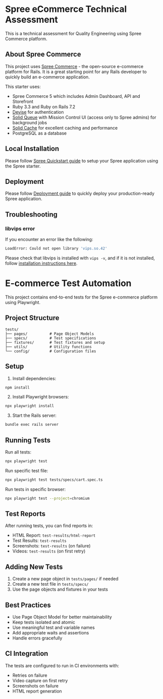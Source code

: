 # Spree eCommerce Technical Assessment

This is a technical assessment for Quality Engineering using Spree Commerce platform.

## About Spree Commerce

This project uses [Spree Commerce](https://spreecommerce.org) - the open-source e-commerce platform for Rails. It is a great starting point for any Rails developer to quickly build an e-commerce application.

This starter uses:

* Spree Commerce 5 which includes Admin Dashboard, API and Storefront
* Ruby 3.3 and Ruby on Rails 7.2
* [Devise](https://github.com/heartcombo/devise) for authentication
* [Solid Queue](https://github.com/rails/solid_queue) with Mission Control UI (access only to Spree admins) for background jobs
* [Solid Cache](https://github.com/rails/solid_cache) for excellent caching and performance
* PostgreSQL as a database

## Local Installation

Please follow [Spree Quickstart guide](https://spreecommerce.org/docs/developer/getting-started/quickstart) to setup your Spree application using the Spree starter.

## Deployment

Please follow [Deployment guide](https://spreecommerce.org/docs/developer/deployment/render) to quickly deploy your production-ready Spree application.

## Troubleshooting

### libvips error

If you encounter an error like the following:

```bash
LoadError: Could not open library 'vips.so.42'
```

Please check that libvips is installed with `vips -v`, and if it is not installed, follow [installation instructions here](https://www.libvips.org/install.html).

# E-commerce Test Automation

This project contains end-to-end tests for the Spree e-commerce platform using Playwright.

## Project Structure

```
tests/
├── pages/          # Page Object Models
├── specs/          # Test specifications
├── fixtures/       # Test fixtures and setup
├── utils/          # Utility functions
└── config/         # Configuration files
```

## Setup

1. Install dependencies:
```bash
npm install
```

2. Install Playwright browsers:
```bash
npx playwright install
```

3. Start the Rails server:
```bash
bundle exec rails server
```

## Running Tests

Run all tests:
```bash
npx playwright test
```

Run specific test file:
```bash
npx playwright test tests/specs/cart.spec.ts
```

Run tests in specific browser:
```bash
npx playwright test --project=chromium
```

## Test Reports

After running tests, you can find reports in:
- HTML Report: `test-results/html-report`
- Test Results: `test-results`
- Screenshots: `test-results` (on failure)
- Videos: `test-results` (on first retry)

## Adding New Tests

1. Create a new page object in `tests/pages/` if needed
2. Create a new test file in `tests/specs/`
3. Use the page objects and fixtures in your tests

## Best Practices

- Use Page Object Model for better maintainability
- Keep tests isolated and atomic
- Use meaningful test and variable names
- Add appropriate waits and assertions
- Handle errors gracefully

## CI Integration

The tests are configured to run in CI environments with:
- Retries on failure
- Video capture on first retry
- Screenshots on failure
- HTML report generation
